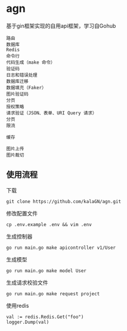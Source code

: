 # agn
基于gin框架实现的自用api框架，学习自Gohub

    路由
    数据库
    Redis
    命令行
    代码生成（make 命令）
    验证码
    日志和错误处理
    数据库迁移
    数据填充（Faker）
    图片验证码
    分页
    授权策略
    请求验证（JSON、表单、URI Query 请求）
    分页
    限流

    缓存

    图片上传
    图片裁切


## 使用流程

下载
```
git clone https://github.com/kalaGN/agn.git
```
修改配置文件
```
cp .env.example .env && vim .env
```
生成控制器
```
go run main.go make apicontroller v1/User
```
生成模型
```
go run main.go make model User
```
生成请求校验文件

```
go run main.go make request project
```

使用redis
```
val := redis.Redis.Get("foo")
logger.Dump(val)
```
